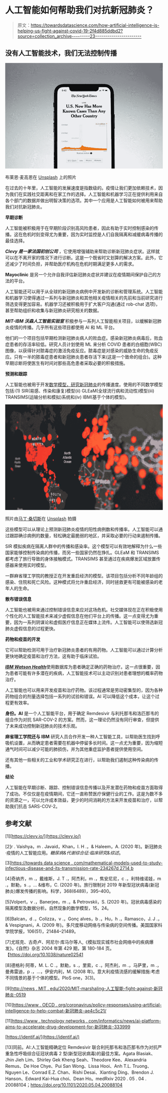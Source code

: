 # 人工智能如何帮助我们对抗新冠肺炎？

> 原文：<https://towardsdatascience.com/how-artificial-intelligence-is-helping-us-fight-against-covid-19-2f4d885ddbd2?source=collection_archive---------23----------------------->

## 没有人工智能技术，我们无法控制传播

![](img/e00340a7d14b946117646fc11fbad336.png)

布莱恩·麦高恩在 [Unsplash](https://unsplash.com/s/photos/covid-app?utm_source=unsplash&utm_medium=referral&utm_content=creditCopyText) 上的照片

在过去的十年里，人工智能的发展速度是指数级的。疫情让我们更加依赖技术，因为我们在实践社交距离和在家工作的选择。人工智能和机器学习正在提供利用来自各个部门的数据并做出明智决策的选项。其中一个应用是人工智能如何被用来帮助我们对抗新冠肺炎。

**早期诊断**

人工智能被积极用于在早期阶段识别高风险患者，因此有助于实时控制感染的传播。这在危机时刻变得尤为重要，因为实时监控是人们自我隔离和减缓病毒传播的最佳选择。

***Clevy 是一家法国初创公司*** ，它使用增强辅助来帮助诊断新冠肺炎症状。这样就可以在不离开家的情况下进行诊断。这是一个既省时又划算的解决方案。此外，它还减少了时间负担，并帮助医疗机构在危机时期满足更多人的需求。

**Mayoclinic** 是另一个允许自我评估新冠肺炎症状并建议在疫情期间保护自己的方法的平台。

人工智能还可以用于从全球的新冠肺炎病例中开发新的诊断和管理系统。人工智能和机器学习使得通过一系列与新冠肺炎和其他相关疫情相关的先前和当前研究进行筛选变得更加容易。机器学习还被积极用于扩大客户沟通(通过 rob-chat 选项)，甚至帮助组织和收集与新冠肺炎研究相关的数据。

***MIT-IBM 沃森人工智能实验室*** 积极参与一系列人工智能相关项目，以缓解新冠肺炎疫情的传播。几乎所有这些项目都使用 AI 和 ML 平台。

他们的一个项目包括早期检测新冠肺炎病人的败血症。感染新冠肺炎病毒后，败血症患者的存活率较低。研究人员计划使用 ML 来分析 COVID 患者的白细胞(WBC)图像，以获得针对脓毒症的激活免疫反应。脓毒症是对感染的威胁生命的免疫反应。只有一半的脓毒症患者和新冠肺炎患者存活下来(这是一个致命的组合)。这种早期诊断将使医生有时间对那些高危患者采取必要的积极措施。

**预测和跟踪**

人工智能也被用于开发[数学模型，研究新冠肺炎](/mathematical-models-used-to-study-infectious-disease-and-their-transmission-rate-234267d2714b)的传播速度。使用的不同数学模型包括:(1) SIR(易感、传染和康复)模型(ii) GLEaM(全球流行病和流动性)模型(iii) TRANSIMS(运输分析和模拟)系统和(iv) IBM(基于个体的模型)。

![](img/b0b1e5c4d91ad14260599deea87d7581.png)

照片由[马丁·桑切斯](https://unsplash.com/@martinsanchez?utm_source=unsplash&utm_medium=referral&utm_content=creditCopyText)在 [Unsplash](https://unsplash.com/s/photos/covid-spread-map?utm_source=unsplash&utm_medium=referral&utm_content=creditCopyText) 拍摄

这些模型可以从理论上预测新冠肺炎疫情的阳性病例数和传播率。人工智能可以通过跟踪确诊病例的数量，轻松确定最脆弱的地区，并采取必要的行动来遏制传播。

SIR 模拟疾病在隔离人群中的传播和感染率。这个模型可以有效地解释为什么一些国家能够控制传染病的传播，而另一些国家仍然在挣扎。GLEaM 和 TRANSIMS 都考虑了旅行导致的身体接触模式。TRANSIMS 甚至通过在疾病爆发区域放置传感器来使用实时模型。

一群麻省理工学院的教授正在开发重启经济的模型。该项目包括分析不同年龄组的感染、住院和死亡风险。这种模式将允许重启经济，同时拯救更有可能被感染的老年人的生命。

**散布错误信息**

人工智能也被用来通过控制错误信息来应对这场危机。社交媒体现在正在积极使用个性化的人工智能技术来减少虚假信息在他们平台上的传播。这一点变得尤为重要，因为一系列阴谋论和虚假医疗信息正在媒体上流传。人工智能可以使筛选新冠肺炎虚假信息的过程更快。

**药物和疫苗的开发**

它可以帮助检测可用于治疗新冠肺炎患者的有用药物。人工智能可以通过计算分析更快地确定疫苗和治疗方法，这有助于临床试验。

[***IBM Watson Health***](/the-new-wave-of-technological-startup-with-artificial-intelligence-in-medicine-8201b0f1a5bf)使用数据库为患者确定正确的药物治疗。这一点很重要，因为患者可能有许多潜在的疾病，人工智能技术可以主动识别对患者理想的概率药物治疗。

人工智能也可以用来开发疫苗和治疗药物。该过程通常是劳动密集型的，因为各种药物组合的剂量选择包括一系列的试验和错误。AI 可以降低这个成本，让这个过程更有效率。

**身份。AI** 是一个人工智能平台，用于确定 Remdesivir 与利托那韦和洛匹那韦的组合作为对抗 SAR-COV-2 的方案。然而，这一理论仍然没有同行审查，但提供了未来成功控制新冠肺炎的技术乐观。

**麻省理工学院还与 IBM** 研究人员合作开发一种人工智能工具，以帮助医生找到呼吸机设置，从而确定患者需要在机器中停留多长时间。这一点尤为重要，因为缩短通气时间可以减少可能的肺损伤，并为其他重症监护患者提供使用空间。

还有其他一些相关的工业和学术研究正在进行，以帮助我们遏制这种传染病的传播。

**结论**

人工智能在早期诊断、跟踪、控制错误信息传播以及开发潜在药物和疫苗方面取得了成功。不仅仅是在疫情期间，它还一直称赞医疗保健行业的工作。这是为数不多的资源之一，可以允许成本效益，更少的时间消耗的方法来开发疫苗和治疗，以帮助我们抗击 SARS-COV-2。

## **参考文献**

[1][https://clevy.io/](https://clevy.io/)

[2]r . Vaishya，m . Javaid，Khan，I. H .，& Haleem，A. (2020 年)。新冠肺炎·疫情的人工智能应用。*糖尿病&代谢综合征:临床研究&综述*。

[3][https://towards data science . com/mathematical-models-used-to-study-infectious-disease-and-its-transmission-rate-234267d 2714 b](/mathematical-models-used-to-study-infectious-disease-and-their-transmission-rate-234267d2714b)

[4]奇纳齐，m .，戴维斯，J. T .，阿杰利，m .，焦安尼尼，c .，利特维诺娃，m .，默勒，s .，… &维布，C. (2020 年)。旅行限制对 2019 年新型冠状病毒(新冠肺炎)爆发传播的影响。科学，368(6489)，395–400。

[5]Volpert，v .，Banerjee，m .，& Petrovskii，S. (2020 年)。冠状病毒感染的隔离模型及数据分析。自然现象的数学模型，15，24。

[6]Balcan，d .，Colizza，v .，Gonç alves，b .，Hu，h .，Ramasco，J. J .，& Vespignani，A. (2009 年)。多尺度移动网络与传染病的空间传播。美国国家科学院学报，106(51)，21484–21489。

[7]尤班克、古奇卢、阿尼尔·库马尔等人,《模拟现实城市社会网络中的疾病爆发》。《自然》杂志 2004 年第 429 期，第 180-184 页。【https://doi.org/10.1038/nature02541 

[8]德格利·阿蒂，M. L. C .，默勒，s .，里索，c .，阿杰利，m .，马萨里，m .，曼弗雷迪，p .，…，伊安内利，M. (2008 年)。意大利疫情流感的缓解措施:考虑不同情景的基于个体的模型。PloS one，3(3)。

[9][http://news . MIT . edu/2020/MIT-marshaling-人工智能-fight-against-新冠肺炎-0519](http://news.mit.edu/2020/mit-marshaling-artificial-intelligence-fight-against-covid-19-0519)

[10][https://www . OECD . org/coronavirus/policy-responses/using-artificial-intelligence-to-help-combat-新冠肺炎-ae4c5c21/](https://www.oecd.org/coronavirus/policy-responses/using-artificial-intelligence-to-help-combat-covid-19-ae4c5c21/)

[11][https://www . technology networks . com/informatics/news/ai-platform-aims-to-accelerate-drug-development-for-新冠肺炎-333999](https://www.technologynetworks.com/informatics/news/ai-platform-aims-to-accelerate-drug-development-for-covid-19-333999)

[https://identif.ai/](https://identif.ai/)

[13]同前。AI:人工智能精确定位 Remdesivir 联合利托那韦和洛匹那韦作为对抗严重急性呼吸综合征冠状病毒 2 型(新型冠状病毒)的最佳方案。Agata Blasiak、Jhin Jieh Lim、Shirley Gek Kheng Seah、Theodore Kee、Alexandria Remus、De Hoe Chye、Pui San Wong、Lissa Hooi、Anh T.L. Truong、Nguyen Le、Conrad E.Z. Chan、Rishi Desai、Xianting Ding、Brendon J. Hanson、Edward Kai-Hua choi、Dean Ho。medRxiv 2020 . 05 . 04 . 20088104；https://doi.org/10.1101/2020.05.04.20088104